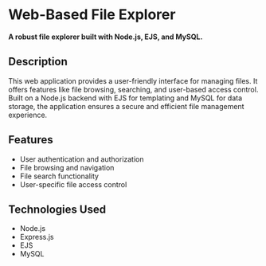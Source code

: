 # Web-Based File Explorer

**A robust file explorer built with Node.js, EJS, and MySQL.**
## Description
This web application provides a user-friendly interface for managing files. It offers features like file browsing, searching, and user-based access control. Built on a Node.js backend with EJS for templating and MySQL for data storage, the application ensures a secure and efficient file management experience.
## Features
* User authentication and authorization
* File browsing and navigation
* File search functionality
* User-specific file access control
## Technologies Used
* Node.js
* Express.js
* EJS
* MySQL
